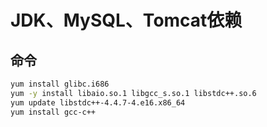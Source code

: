 # JDK、MySQL、Tomcat依赖

## 命令

````bash
yum install glibc.i686
yum -y install libaio.so.1 libgcc_s.so.1 libstdc++.so.6
yum update libstdc++-4.4.7-4.e16.x86_64
yum install gcc-c++
````

